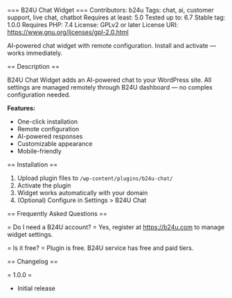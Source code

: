 === B24U Chat Widget ===
Contributors: b24u
Tags: chat, ai, customer support, live chat, chatbot
Requires at least: 5.0
Tested up to: 6.7
Stable tag: 1.0.0
Requires PHP: 7.4
License: GPLv2 or later
License URI: https://www.gnu.org/licenses/gpl-2.0.html

AI-powered chat widget with remote configuration. Install and activate — works immediately.

== Description ==

B24U Chat Widget adds an AI-powered chat to your WordPress site. All settings are managed remotely through B24U dashboard — no complex configuration needed.

**Features:**
* One-click installation
* Remote configuration
* AI-powered responses
* Customizable appearance
* Mobile-friendly

== Installation ==

1. Upload plugin files to `/wp-content/plugins/b24u-chat/`
2. Activate the plugin
3. Widget works automatically with your domain
4. (Optional) Configure in Settings > B24U Chat

== Frequently Asked Questions ==

= Do I need a B24U account? =
Yes, register at https://b24u.com to manage widget settings.

= Is it free? =
Plugin is free. B24U service has free and paid tiers.

== Changelog ==

= 1.0.0 =
* Initial release
